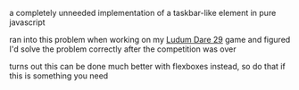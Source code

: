 a completely unneeded implementation of a taskbar-like element in pure javascript

ran into this problem when working on my [Ludum Dare 29](https://github.com/Thristhart/ld48-29) game and figured I'd solve the problem correctly after the competition was over

turns out this can be done much better with flexboxes instead, so do that if this is something you need